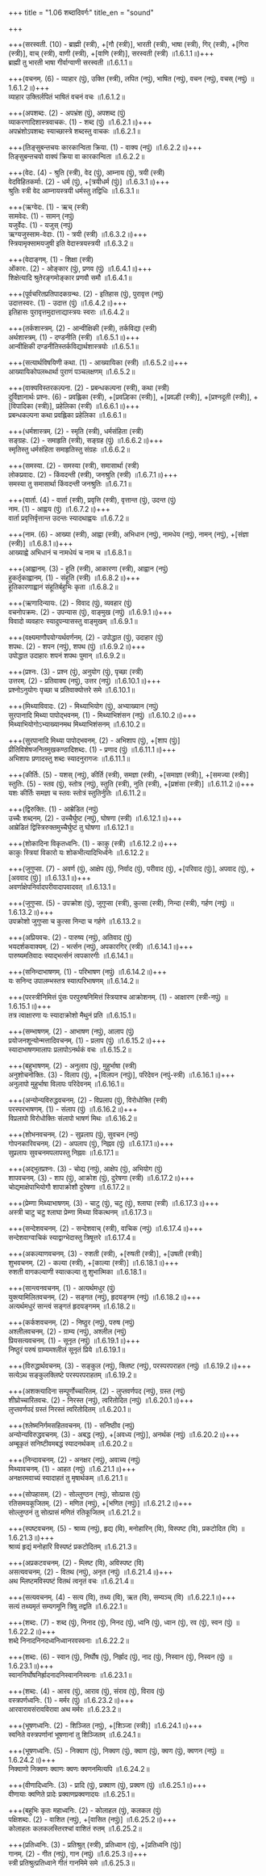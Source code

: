 +++
title = "1.06 शब्दादिवर्गः"
title_en = "sound"

+++

+++(सरस्वती.  (10) - ब्राह्मी (स्त्री), +[गौ (स्त्री)], भारती (स्त्री), भाषा (स्त्री), गिर् (स्त्री), +[गिरा (स्त्री)], वाच् (स्त्री), वाणी (स्त्री), +[वाणि (स्त्री)], सरस्वती (स्त्री) ॥1.6.1.1॥)+++  
ब्राह्मी तु भारती भाषा गीर्वाग्वाणी सरस्वती ॥1.6.1.1॥  

+++(वचनम्.  (6) - व्याहार (पुं), उक्ति (स्त्री), लपित (नपुं), भाषित (नपुं), वचन (नपुं), वचस् (नपुं) ॥1.6.1.2॥)+++  
व्याहार उक्तिर्लपितं भाषितं वचनं वचः ॥1.6.1.2॥  

+++(अपशब्दः.  (2) - अपभ्रंश (पुं), अपशब्द (पुं)  
व्याकरणादिशास्त्रवाचकः.  (1) - शब्द (पुं) ॥1.6.2.1॥)+++  
अपभ्रंशोऽपशब्दः स्याच्छास्त्रे शब्दस्तु वाचकः ॥1.6.2.1॥  

+++(तिङ्सुबन्तचयः कारकान्विता क्रिया.  (1) - वाक्य (नपुं) ॥1.6.2.2॥)+++  
तिङ्सुबन्तचयो वाक्यं क्रिया वा कारकान्विता ॥1.6.2.2॥  

+++(वेदः.  (4) - श्रुति (स्त्री), वेद (पुं), आम्नाय (पुं), त्रयी (स्त्री)  
वेदविहितकर्माः.  (2) - धर्म (पुं), +[त्रयीधर्म (पुं)] ॥1.6.3.1॥)+++  
श्रुतिः स्त्री वेद आम्नायस्त्रयी धर्मस्तु तद्विधिः ॥1.6.3.1॥  

+++(ऋग्वेदः.  (1) - ऋच् (स्त्री)  
सामवेदः.  (1) - सामन् (नपुं)  
यजुर्वेदः.  (1) - यजुस् (नपुं)  
ऋग्यजुस्साम-वेदाः.  (1) - त्रयी (स्त्री) ॥1.6.3.2॥)+++  
स्त्रियामृक्सामयजुषी इति वेदास्त्रयस्त्रयी ॥1.6.3.2॥  

+++(वेदाङ्गम्.  (1) - शिक्षा (स्त्री)  
ओंकारः.  (2) - ओङ्कार (पुं), प्रणव (पुं) ॥1.6.4.1॥)+++  
शिक्षेत्यादि श्रुतेरङ्गमोङ्कार प्रणवौ समौ ॥1.6.4.1॥  

+++(पूर्वचरितप्रतिपादकग्रन्थः.  (2) - इतिहास (पुं), पुरावृत्त (नपुं)  
उदात्तस्वरः.  (1) - उदात्त (पुं) ॥1.6.4.2॥)+++  
इतिहासः पुरावृत्तमुदात्ताद्यास्त्रयः स्वराः ॥1.6.4.2॥  

+++(तर्कशास्त्रम्.  (2) - आन्वीक्षिकी (स्त्री), तर्कविद्या (स्त्री)  
अर्थशास्त्रम्.  (1) - दण्डनीति (स्त्री) ॥1.6.5.1॥)+++  
आन्वीक्षिकी दण्डनीतिस्तर्कविद्यार्थशास्त्रयोः ॥1.6.5.1॥  

+++(सत्यार्थविषयिणी कथा.  (1) - आख्यायिका (स्त्री) ॥1.6.5.2॥)+++  
आख्यायिकोपलब्धार्था पुराणं पञ्चलक्षणम् ॥1.6.5.2॥  

+++(वाक्यविस्तरकल्पना.  (2) - प्रबन्धकल्पना (स्त्री), कथा (स्त्री)  
दुर्विज्ञानार्थः प्रश्नः.  (6) - प्रवह्लिका (स्त्री), +[प्रवल्हिका (स्त्री)], +[प्रवल्ही (स्त्री)], +[प्रश्नदूती (स्त्री)], +[विपादिका (स्त्री)], प्रहेलिका (स्त्री) ॥1.6.6.1॥)+++  
प्रबन्धकल्पना कथा प्रवह्लिका प्रहेलिका ॥1.6.6.1॥  

+++(धर्मशास्त्रम्.  (2) - स्मृति (स्त्री), धर्मसंहिता (स्त्री)  
सङ्ग्रहः.  (2) - समाहृति (स्त्री), सङ्ग्रह (पुं) ॥1.6.6.2॥)+++  
स्मृतिस्तु धर्मसंहिता समाहृतिस्तु संग्रहः ॥1.6.6.2॥  

+++(समस्या.  (2) - समस्या (स्त्री), समासार्था (स्त्री)  
लोकप्रवादः.  (2) - किंवदन्ती (स्त्री), जनश्रुति (स्त्री) ॥1.6.7.1॥)+++  
समस्या तु समासार्था किंवदन्ती जनश्रुतिः ॥1.6.7.1॥  

+++(वार्ता.  (4) - वार्ता (स्त्री), प्रवृत्ति (स्त्री), वृत्तान्त (पुं), उदन्त (पुं)  
नाम.  (1) - आह्वय (पुं) ॥1.6.7.2॥)+++  
वार्ता प्रवृत्तिर्वृत्तान्त उदन्तः स्यादथाह्वयः ॥1.6.7.2॥  

+++(नाम.  (6) - आख्या (स्त्री), आह्वा (स्त्री), अभिधान (नपुं), नामधेय (नपुं), नामन् (नपुं), +[संज्ञा (स्त्री)] ॥1.6.8.1॥)+++  
आख्याह्वे अभिधानं च नामधेयं च नाम च ॥1.6.8.1॥  

+++(आह्वानम्.  (3) - हूति (स्त्री), आकारणा (स्त्री), आह्वान (नपुं)  
हुकर्तृकाह्वानम्.  (1) - संहूति (स्त्री) ॥1.6.8.2॥)+++  
हूतिकारणाह्वानं संहूतिर्बहुभिः कृता ॥1.6.8.2॥  

+++(ऋणादिन्यायः.  (2) - विवाद (पुं), व्यवहार (पुं)  
वचनोपक्रमः.  (2) - उपन्यास (पुं), वाङ्मुख (नपुं) ॥1.6.9.1॥)+++  
विवादो व्यवहारः स्यादुपन्यासस्तु वाङ्मुखम् ॥1.6.9.1॥  

+++(वक्ष्यमाणौपयोग्यर्थवर्णनम्.  (2) - उपोद्धात (पुं), उदाहार (पुं)  
शपथः.  (2) - शपन (नपुं), शपथ (पुं) ॥1.6.9.2॥)+++  
उपोद्धात उदाहारः शपनं शपथः पुमान् ॥1.6.9.2॥  

+++(प्रश्नः.  (3) - प्रश्न (पुं), अनुयोग (पुं), पृच्छा (स्त्री)  
उत्तरम्.  (2) - प्रतिवाक्य (नपुं), उत्तर (नपुं) ॥1.6.10.1॥)+++  
प्रश्नोऽनुयोगः पृच्छा च प्रतिवाक्योत्तरे समे ॥1.6.10.1॥  

+++(मिथ्याविवादः.  (2) - मिथ्याभियोग (पुं), अभ्याख्यान (नपुं)  
सुरपानादि मिथ्या पापोद्भवनम्.  (1) - मिथ्याभिशंसन (नपुं) ॥1.6.10.2॥)+++  
मिथ्याभियोगोऽभ्याख्यानमथ मिथ्याभिशंसनम् ॥1.6.10.2॥  

+++(सुरपानादि मिथ्या पापोद्भवनम्.  (2) - अभिशाप (पुं), +[शाप (पुं)]  
प्रीतिविशेषजनितमुखकण्ठादिशब्दः.  (1) - प्रणाद (पुं) ॥1.6.11.1॥)+++  
अभिशापः प्रणादस्तु शब्दः स्यादनुरागजः ॥1.6.11.1॥  

+++(कीर्तिः.  (5) - यशस् (नपुं), कीर्ति (स्त्री), समज्ञा (स्त्री), +[समाज्ञा (स्त्री)], +[समज्या (स्त्री)]  
स्तुतिः.  (5) - स्तव (पुं), स्तोत्र (नपुं), स्तुति (स्त्री), नुति (स्त्री), +[प्रशंसा (स्त्री)] ॥1.6.11.2॥)+++  
यशः कीर्तिः समज्ञा च स्तवः स्तोत्रं स्तुतिर्नुतिः ॥1.6.11.2॥  

+++(द्विरुक्तिः.  (1) - आम्रेडित (नपुं)  
उच्चैः शब्दनम्.  (2) - उच्चैर्घुष्ट (नपुं), घोषणा (स्त्री) ॥1.6.12.1॥)+++  
आम्रेडितं द्विस्त्रिरुक्तमुच्चैर्घुष्टं तु घोषणा ॥1.6.12.1॥  

+++(शोकादिना विकृतध्वनिः.  (1) - काकु (स्त्री) ॥1.6.12.2॥)+++  
काकुः स्त्रियां विकारो यः शोकभीत्यादिभिर्ध्वनेः ॥1.6.12.2॥  

+++(जुगुप्सा.  (7) - अवर्ण (पुं), आक्षेप (पुं), निर्वाद (पुं), परीवाद (पुं), +[परिवाद (पुं)], अपवाद (पुं), +[अववाद (पुं)] ॥1.6.13.1॥)+++  
अवर्णाक्षेपनिर्वादपरीवादापवादवत् ॥1.6.13.1॥  

+++(जुगुप्सा.  (5) - उपक्रोश (पुं), जुगुप्सा (स्त्री), कुत्सा (स्त्री), निन्दा (स्त्री), गर्हण (नपुं) ॥1.6.13.2॥)+++  
उपक्रोशो जुगुप्सा च कुत्सा निन्दा च गर्हणे ॥1.6.13.2॥  

+++(अप्रियवचः.  (2) - पारुष्य (नपुं), अतिवाद (पुं)  
भयदर्शकवाक्यम्.  (2) - भर्त्सन (नपुं), अपकारगिर् (स्त्री) ॥1.6.14.1॥)+++  
पारुष्यमतिवादः स्याद्भर्त्सनं त्वपकारगीः ॥1.6.14.1॥  

+++(सनिन्दाभाषणम्.  (1) - परिभाषण (नपुं) ॥1.6.14.2॥)+++  
यः सनिन्द उपालम्भस्तत्र स्यात्परिभाषणम् ॥1.6.14.2॥  

+++(परस्त्रीनिमित्तं पुंसः परपुरुषनिमित्तं स्त्रियाश्च आक्रोशनम्.  (1) - आक्षारण (स्त्री-नपुं) ॥1.6.15.1॥)+++  
तत्र त्वाक्षारणा यः स्यादाक्रोशो मैथुनं प्रति ॥1.6.15.1॥  

+++(सम्भाषणम्.  (2) - आभाषण (नपुं), आलाप (पुं)  
प्रयोजनशून्योन्मत्तादिवचनम्.  (1) - प्रलाप (पुं) ॥1.6.15.2॥)+++  
स्यादाभाषणमालापः प्रलापोऽनर्थकं वचः ॥1.6.15.2॥  

+++(बहुभाषणम्.  (2) - अनुलाप (पुं), मुहुर्भाषा (स्त्री)  
अनुशोचनोक्तिः.  (3) - विलाप (पुं), +[विलपन (नपुं)], परिदेवन (नपुं-स्त्री) ॥1.6.16.1॥)+++  
अनुलापो मुहुर्भाषा विलापः परिदेवनम् ॥1.6.16.1॥  

+++(अन्योन्यविरुद्धवचनम्.  (2) - विप्रलाप (पुं), विरोधोक्ति (स्त्री)  
परस्परभाषणम्.  (1) - संलाप (पुं) ॥1.6.16.2॥)+++  
विप्रलापो विरोधोक्तिः संलापो भाषणं मिथः ॥1.6.16.2॥  

+++(शोभनवचनम्.  (2) - सुप्रलाप (पुं), सुवचन (नपुं)  
गोपनकारिवचनम्.  (2) - अपलाप (पुं), निह्नव (पुं) ॥1.6.17.1॥)+++  
सुप्रलापः सुवचनमपलापस्तु निह्नवः ॥1.6.17.1॥  

+++(अद्भुतप्रश्नः.  (3) - चोद्य (नपुं), आक्षेप (पुं), अभियोग (पुं)  
शापवचनम्.  (3) - शाप (पुं), आक्रोश (पुं), दुरेषणा (स्त्री) ॥1.6.17.2॥)+++  
चोद्यमाक्षेपाभियोगौ शापाक्रोशौ दुरेषणा ॥1.6.17.2॥  

+++(प्रेम्णा मिथ्याभाषणम्.  (3) - चाटु (पुं), चटु (पुं), श्लाघा (स्त्री) ॥1.6.17.3॥)+++  
अस्त्री चाटु चटु श्लाघा प्रेम्णा मिथ्या विकत्थनम् ॥1.6.17.3॥  

+++(सन्देशवचनम्.  (2) - सन्देशवाच् (स्त्री), वाचिक (नपुं) ॥1.6.17.4॥)+++  
सन्देशवाग्वाचिकं स्याद्वाग्भेदास्तु त्रिषूत्तरे ॥1.6.17.4॥  

+++(अकल्याणवचनम्.  (3) - रुशती (स्त्री), +[रुषती (स्त्री)], +[उषती (स्त्री)]  
शुभवचनम्.  (2) - कल्या (स्त्री), +[काल्या (स्त्री)] ॥1.6.18.1॥)+++  
रुशती वागकल्याणी स्यात्कल्या तु शुभात्मिका ॥1.6.18.1॥  

+++(सान्त्वनवचनम्.  (1) - अत्यर्थमधुर (पुं)  
युक्त्यामिलितवचनम्.  (2) - सङ्गत (नपुं), हृदयङ्गम (नपुं) ॥1.6.18.2॥)+++  
अत्यर्थमधुरं सान्त्वं सङ्गतं हृदयङ्गमम् ॥1.6.18.2॥  

+++(कर्कशवचनम्.  (2) - निष्ठुर (नपुं), परुष (नपुं)  
अश्लीलवचनम्.  (2) - ग्राम्य (नपुं), अश्लील (नपुं)  
प्रियसत्यवचनम्.  (1) - सूनृत (नपुं) ॥1.6.19.1॥)+++  
निष्ठुरं परुषं ग्राम्यमश्लीलं सूनृतं प्रिये ॥1.6.19.1॥  

+++(विरुद्धार्थवचनम्.  (3) - सङ्कुल (नपुं), क्लिष्ट (नपुं), परस्परपराहत (नपुं) ॥1.6.19.2॥)+++  
सत्येऽथ सङ्कुलक्लिष्टे परस्परपराहतम् ॥1.6.19.2॥  

+++(अशक्त्यादिना सम्पूर्णोच्चारितम्.  (2) - लुप्तवर्णपद (नपुं), ग्रस्त (नपुं)  
शीघ्रोच्चारितवचः.  (2) - निरस्त (नपुं), त्वरितोदित (नपुं) ॥1.6.20.1॥)+++  
लुप्तवर्णपदं ग्रस्तं निरस्तं त्वरितोदितम् ॥1.6.20.1॥  

+++(श्लेष्मनिर्गमसहितवचनम्.  (1) - सनिष्ठीव (नपुं)  
अन्योन्यविरुद्धवचनम्.  (3) - अबद्ध (नपुं), +[अवध्य (नपुं)], अनर्थक (नपुं) ॥1.6.20.2॥)+++  
अम्बूकृतं सनिष्टीवमबद्धं स्यादनर्थकम् ॥1.6.20.2॥  

+++(निन्दावचनम्.  (2) - अनक्षर (नपुं), अवाच्य (नपुं)  
मिथ्यावचनम्.  (1) - आहत (नपुं) ॥1.6.21.1॥)+++  
अनक्षरमवाच्यं स्यादाहतं तु मृषार्थकम् ॥1.6.21.1॥  

+++(सोपहासम्.  (2) - सोल्लुण्ठन (नपुं), सोत्प्रास (पुं)  
रतिसमयकूजितम्.  (2) - मणित (नपुं), +[भणित (नपुं)] ॥1.6.21.2॥)+++  
सोल्लुण्ठनं तु सोत्प्रासं मणितं रतिकूजितम् ॥1.6.21.2॥  

+++(स्पष्टवचनम्.  (5) - श्राव्य (नपुं), हृद्य (वि), मनोहारिन् (वि), विस्पष्ट (वि), प्रकटोदित (वि) ॥1.6.21.3॥)+++  
श्राव्यं हृद्यं मनोहारि विस्पष्टं प्रकटोदितम् ॥1.6.21.3॥  

+++(अप्रकटवचनम्.  (2) - म्लिष्ट (वि), अविस्पष्ट (वि)  
असत्यवचनम्.  (2) - वितथ (नपुं), अनृत (नपुं) ॥1.6.21.4॥)+++  
अथ म्लिष्टमविस्पष्टं वितथं त्वनृतं वचः ॥1.6.21.4॥  

+++(सत्यवचनम्.  (4) - सत्य (वि), तथ्य (वि), ऋत (वि), सम्यञ्च् (वि) ॥1.6.22.1॥)+++  
सत्यं तथ्यमृतं सम्यगमूनि त्रिषु तद्वति ॥1.6.22.1॥  

+++(शब्दः.  (7) - शब्द (पुं), निनाद (पुं), निनद (पुं), ध्वनि (पुं), ध्वान (पुं), रव (पुं), स्वन (पुं) ॥1.6.22.2॥)+++  
शब्दे निनादनिनदध्वनिध्वानरवस्वनाः ॥1.6.22.2॥  

+++(शब्दः.  (6) - स्वान (पुं), निर्घोष (पुं), निर्ह्राद (पुं), नाद (पुं), निस्वान (पुं), निस्वन (पुं) ॥1.6.23.1॥)+++  
स्वाननिर्घोषनिर्ह्रादनादनिस्वाननिस्वनाः ॥1.6.23.1॥  

+++(शब्दः.  (4) - आरव (पुं), आराव (पुं), संराव (पुं), विराव (पुं)  
वस्त्रपर्णध्वनिः.  (1) - मर्मर (पुं) ॥1.6.23.2॥)+++  
आरवारावसंरावविरावा अथ मर्मरः ॥1.6.23.2॥  

+++(भूषणध्वनिः.  (2) - शिञ्जित (नपुं), +[शिञ्जा (स्त्री)] ॥1.6.24.1॥)+++  
स्वनिते वस्त्रपर्णानां भूषणानां तु शिञ्जितम् ॥1.6.24.1॥  

+++(भूषणध्वनिः.  (5) - निक्वाण (पुं), निक्वण (पुं), क्वाण (पुं), क्वण (पुं), क्वणन (नपुं) ॥1.6.24.2॥)+++  
निक्वाणो निक्वणः क्वाणः क्वणः क्वणनमित्यपि ॥1.6.24.2॥  

+++(वीणादिध्वनिः.  (3) - प्रादि (पुं), प्रक्वाण (पुं), प्रक्वण (पुं) ॥1.6.25.1॥)+++  
वीणायाः क्वणिते प्रादेः प्रक्वाणप्रक्वणादयः ॥1.6.25.1॥  

+++(बहुभिः कृतः महाध्वनिः.  (2) - कोलाहल (पुं), कलकल (पुं)  
पक्षिशब्दः.  (2) - वाशित (नपुं), +[वासित (नपुं)] ॥1.6.25.2॥)+++  
कोलाहलः कलकलस्तिरश्चां वाशितं रुतम् ॥1.6.25.2॥  

+++(प्रतिध्वनिः.  (3) - प्रतिश्रुत् (स्त्री), प्रतिध्वान (पुं), +[प्रतिध्वनि (पुं)]  
गानम्.  (2) - गीत (नपुं), गान (नपुं) ॥1.6.25.3॥)+++  
स्त्री प्रतिश्रुत्प्रतिध्वाने गीतं गानमिमे समे ॥1.6.25.3॥  
